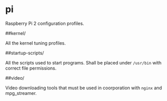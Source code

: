 # pi
Raspberry Pi 2 configuration profiles.

##kernel/

All the kernel tuning profiles.

##startup-scripts/

All the scripts used to start programs. Shall be placed under <code>/usr/bin</code> with correct file permissions.

##video/

Video downloading tools that must be used in coorporation with <code>nginx</code> and mpg_streamer.
